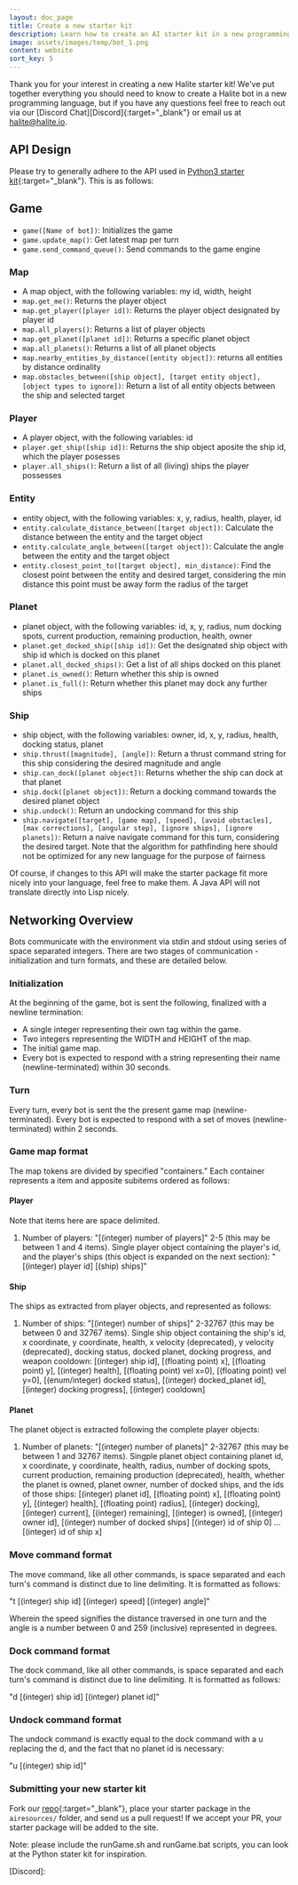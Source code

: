 ```yaml
---
layout: doc_page
title: Create a new starter kit
description: Learn how to create an AI starter kit in a new programming language for the Halite Challenge
image: assets/images/temp/bot_1.png
content: website
sort_key: 5
---
```

Thank you for your interest in creating a new Halite starter kit! We've put together everything you should need to know to create a Halite bot in a new programming language, but if you have any questions feel free to reach out via our [Discord Chat][Discord]{:target="_blank"} or email us at <halite@halite.io>.


## API Design

Please try to generally adhere to the API used in [Python3 starter kit](https://github.com/HaliteChallenge/Halite-II/tree/master/airesources/Python3){:target="_blank"}. This is as follows:

## Game
- `game([Name of bot])`: Initializes the game
- `game.update_map()`: Get latest map per turn
- `game.send_command_queue()`: Send commands to the game engine

### Map
- A map object, with the following variables: my id, width, height
- `map.get_me()`: Returns the player object
- `map.get_player([player id])`: Returns the player object designated by player id
- `map.all_players()`: Returns a list of player objects
- `map.get_planet([planet id])`: Returns a specific planet object
- `map.all_planets()`: Returns a list of all planet objects
- `map.nearby_entities_by_distance([entity object])`: returns all entities by distance ordinality
- `map.obstacles_between([ship object], [target entity object], [object types to ignore])`: Return a list of all entity objects between the ship and selected target

### Player
- A player object, with the following variables: id
- `player.get_ship([ship id])`: Returns the ship object aposite the ship id, which the player posesses
- `player.all_ships()`: Return a list of all (living) ships the player possesses

### Entity
- entity object, with the following variables: x, y, radius, health, player, id
- `entity.calculate_distance_between([target object])`: Calculate the distance between the entity and the target object
- `entity.calculate_angle_between([target object])`: Calculate the angle between the entity and the target object
- `entity.closest_point_to([target object], min_distance)`: Find the closest point between the entity and desired target, considering the min distance this point must be away form the radius of the target

### Planet
- planet object, with the following variables: id, x, y, radius, num docking spots, current production, remaining production, health, owner
- `planet.get_docked_ship([ship id])`: Get the designated ship object with ship id which is docked on this planet
- `planet.all_docked_ships()`: Get a list of all ships docked on this planet
- `planet.is_owned()`: Return whether this ship is owned
- `planet.is_full()`: Return whether this planet may dock any further ships

### Ship
- ship object, with the following variables: owner, id, x, y, radius, health, docking status, planet
- `ship.thrust([magnitude], [angle])`: Return a thrust command string for this ship considering the desired magnitude and angle
- `ship.can_dock([planet object])`: Returns whether the ship can dock at that planet
- `ship.dock([planet object])`: Return a docking command towards the desired planet object
- `ship.undock()`: Return an undocking command for this ship
- `ship.navigate([target], [game map], [speed], [avoid obstacles], [max corrections], [angular step], [ignore ships], [ignore planets])`: Return a naive navigate command for this turn, considering the desired target. Note that the algorithm for pathfinding here should not be optimized for any new language for the purpose of fairness

Of course, if changes to this API will make the starter package fit more nicely into your language, feel free to make them. A Java API will not translate directly into Lisp nicely.

## Networking Overview
Bots communicate with the environment via stdin and stdout using series of space separated integers. There are two stages of communication - initialization and turn formats, and these are detailed below.

### Initialization
At the beginning of the game, bot is sent the following, finalized with a newline termination:

- A single integer representing their own tag within the game.
- Two integers representing the WIDTH and HEIGHT of the map.
- The initial game map.
- Every bot is expected to respond with a string representing their name (newline-terminated) within 30 seconds.

### Turn
Every turn, every bot is sent the the present game map (newline-terminated). Every bot is expected to respond with a set of moves (newline-terminated) within 2 seconds.

### Game map format
The map tokens are divided by specified "containers." Each container represents a item and apposite subitems ordered as follows:

#### Player
Note that items here are space delimited.
1. Number of players: "[(integer) number of players]"
2-5 (this may be between 1 and 4 items). Single player object containing the player's id, and the player's ships (this object is expanded on the next section): "[(integer) player id] [(ship) ships]"

#### Ship
The ships as extracted from player objects, and represented as follows:
1. Number of ships: "[(integer) number of ships]"
2-32767 (this may be between 0 and 32767 items). Single ship object containing the ship's id, x coordinate, y coordinate, health, x velocity (deprecated), y velocity (deprecated), docking status, docked planet, docking progress, and weapon cooldown: [(integer) ship id], [(floating point) x], [(floating point) y], [(integer) health], [(floating point) vel x=0], [(floating point) vel y=0], [(enum/integer) docked status], [(integer) docked_planet id], [(integer) docking progress], [(integer) cooldown] 

#### Planet
The planet object is extracted following the complete player objects:
1. Number of planets: "[(integer) number of planets]"
2-32767 (this may be between 1 and 32767 items). Singple planet object containing planet id, x coordinate, y coordinate, health, radius, number of docking spots, current production, remaining production (deprecated), health, whether the planet is owned, planet owner, number of docked ships, and the ids of those ships: [(integer) planet id], [(floating point) x], [(floating point) y], [(integer) health], [(floating point) radius], [(integer) docking], [(integer) current], [(integer) remaining], [(integer) is owned], [(integer) owner id], [(integer) number of docked ships] [(integer) id of ship 0] ... [(integer) id of ship x]

### Move command format
The move command, like all other commands, is space separated and each turn's command is distinct due to line delimiting. It is formatted as follows:

"t [(integer) ship id] [(integer) speed] [(integer) angle]"

Wherein the speed signifies the distance traversed in one turn and the angle is a number between 0 and 259 (inclusive) represented in degrees.

### Dock command format
The dock command, like all other commands, is space separated and each turn's command is distinct due to line delimiting. It is formatted as follows:

"d [(integer) ship id] [(integer) planet id]"

### Undock command format
The undock command is exactly equal to the dock command with a u replacing the d, and the fact that no planet id is necessary:

"u [(integer) ship id]"

### Submitting your new starter kit

Fork our [repo](https://github.com/HaliteChallenge/Halite-II/tree/master/airesources/Python3){:target="_blank"}, place your starter package in the `airesources/` folder, and send us a pull request! If we accept your PR, your starter package will be added to the site.

Note: please include the runGame.sh and runGame.bat scripts, you can look at the Python stater kit for inspiration.

[Discord]:

